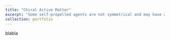 ```yaml
---
title: "Chiral Active Matter"
excerpt: "Some self-propelled agents are not symmetrical and may have a preferential direction."
collection: portfolio
---
```

blabla

